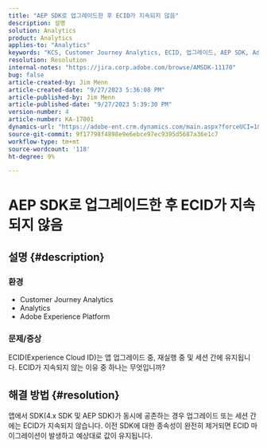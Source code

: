 ```yaml
---
title: "AEP SDK로 업그레이드한 후 ECID가 지속되지 않음"
description: 설명
solution: Analytics
product: Analytics
applies-to: "Analytics"
keywords: "KCS, Customer Journey Analytics, ECID, 업그레이드, AEP SDK, Adobe Experience Platform, Experience Cloud ID"
resolution: Resolution
internal-notes: "https://jira.corp.adobe.com/browse/AMSDK-11170"
bug: false
article-created-by: Jim Menn
article-created-date: "9/27/2023 5:36:08 PM"
article-published-by: Jim Menn
article-published-date: "9/27/2023 5:39:30 PM"
version-number: 4
article-number: KA-17001
dynamics-url: "https://adobe-ent.crm.dynamics.com/main.aspx?forceUCI=1&pagetype=entityrecord&etn=knowledgearticle&id=e48bd550-5c5d-ee11-be6f-6045bd006268"
source-git-commit: 9f17798f4898e9e6ebce97ec9395d5687a36e1c7
workflow-type: tm+mt
source-wordcount: '118'
ht-degree: 9%

---
```


# AEP SDK로 업그레이드한 후 ECID가 지속되지 않음

## 설명 {#description}


### <b>환경</b>

- Customer Journey Analytics
- Analytics
- Adobe Experience Platform




### <b>문제/증상</b>

ECID(Experience Cloud ID)는 앱 업그레이드 중, 재실행 중 및 세션 간에 유지됩니다. ECID가 지속되지 않는 이유 중 하나는 무엇입니까?


## 해결 방법 {#resolution}


앱에서 SDK(4.x SDK 및 AEP SDK)가 동시에 공존하는 경우 업그레이드 또는 세션 간에는 ECID가 지속되지 않습니다. 이전 SDK에 대한 종속성이 완전히 제거되면 ECID 마이그레이션이 발생하고 예상대로 값이 유지됩니다.
